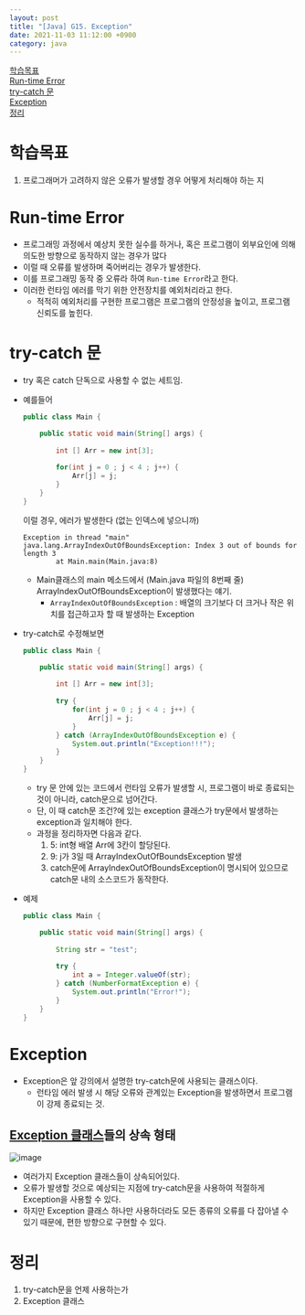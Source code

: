 ```yaml
---
layout: post
title: "[Java] G15. Exception"
date: 2021-11-03 11:12:00 +0900
category: java
---
```


[학습목표](#학습목표)  
[Run-time Error](#run-time-error)  
[try-catch 문](#try-catch-문)  
[Exception](#exception)  
[정리](#정리)

# 학습목표

1. 프로그래머가 고려하지 않은 오류가 발생할 경우 어떻게 처리해야 하는 지

# Run-time Error

- 프로그래밍 과정에서 예상치 못한 실수를 하거나, 혹은 프로그램이 외부요인에 의해 의도한 방향으로 동작하지 않는 경우가 많다
- 이럴 때 오류를 발생하며 죽어버리는 경우가 발생한다.
- 이를 프로그래밍 동작 중 오류라 하여 `Run-time Error`라고 한다.
- 이러한 런타임 에러를 막기 위한 안전장치를 예외처리라고 한다.
    - 적적히 예외처리를 구현한 프로그램은 프로그램의 안정성을 높이고, 프로그램 신뢰도를 높힌다.

# try-catch 문

- try 혹은 catch 단독으로 사용할 수 없는 세트임.
- 예를들어
    
    ```java
    public class Main {
    
    	public static void main(String[] args) {
    		
    		int [] Arr = new int[3];
    		
    		for(int j = 0 ; j < 4 ; j++) {
    			Arr[j] = j;
    		}
    	}
    }
    ```
    
    이럴 경우, 에러가 발생한다 (없는 인덱스에 넣으니까)
    
    ```
    Exception in thread "main" java.lang.ArrayIndexOutOfBoundsException: Index 3 out of bounds for length 3
            at Main.main(Main.java:8)
    ```
    
    - Main클래스의 main 메소드에서 (Main.java 파일의 8번째 줄) ArrayIndexOutOfBoundsException이 발생했다는 얘기.
        - `ArrayIndexOutOfBoundsException` : 배열의 크기보다 더 크거나 작은 위치를 접근하고자 할 때 발생하는 Exception
- try-catch로 수정해보면
    
    ```java
    public class Main {
    
    	public static void main(String[] args) {
    		
    		int [] Arr = new int[3];
    		
    		try {
    			for(int j = 0 ; j < 4 ; j++) {
    				Arr[j] = j;
    			}
    		} catch (ArrayIndexOutOfBoundsException e) {
    			System.out.println("Exception!!!");
    		}
    	}
    }
    ```
    
    - try 문 안에 있는 코드에서 런타임 오류가 발생할 시, 프로그램이 바로 종료되는 것이 아니라, catch문으로 넘어간다.
    - 단, 이 때 catch문 조건?에 있는 exception 클래스가 try문에서 발생하는 exception과 일치해야 한다.
    - 과정을 정리하자면 다음과 같다.
        1. 5: int형 배열 Arr에 3칸이 할당된다.
        2. 9: j가 3일 때 ArrayIndexOutOfBoundsException 발생
        3. catch문에 ArrayIndexOutOfBoundsException이 명시되어 있으므로 catch문 내의 소스코드가 동작한다. 
- 예제
    
    ```java
    public class Main {
    
    	public static void main(String[] args) {
    		
    		String str = "test";
    		
    		try {
    			int a = Integer.valueOf(str);
    		} catch (NumberFormatException e) {
    			System.out.println("Error!");
    		}	
    	}
    }
    ```
    

# Exception

- Exception은 앞 강의에서 설명한 try-catch문에 사용되는 클래스이다.
    - 런타임 에러 발생 시 해당 오류와 관계있는 Exception을 발생하면서 프로그램이 강제 종료되는 것.

## [Exception  클래스](https://docs.oracle.com/javase/7/docs/api/java/lang/Exception.html)들의 상속 형태

![image](https://user-images.githubusercontent.com/75327385/140005277-fb2493dc-f4cb-4021-abd7-a2ae705f7b3a.png)


- 여러가지 Exception 클래스들이 상속되어있다.
- 오류가 발생할 것으로 예상되는 지점에 try-catch문을 사용하여 적절하게 Exception을 사용할 수 있다.
- 하지만 Exception 클래스 하나만 사용하더라도 모든 종류의 오류를 다 잡아낼 수 있기 때문에, 편한 방향으로 구현할 수 있다.

# 정리

1. try-catch문을 언제 사용하는가
2. Exception 클래스